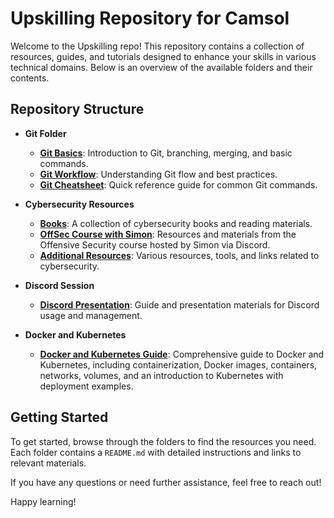 # Upskilling Repository for Camsol

Welcome to the Upskilling repo! This repository contains a collection of resources, guides, and tutorials designed to enhance your skills in various technical domains. Below is an overview of the available folders and their contents.

## Repository Structure

- **Git Folder**
  - **[Git Basics](./git/README.md)**: Introduction to Git, branching, merging, and basic commands.
  - **[Git Workflow](./git/README.md)**: Understanding Git flow and best practices.
  - **[Git Cheatsheet](./git/README.md)**: Quick reference guide for common Git commands.

- **Cybersecurity Resources**
  - **[Books](./Cybersecurity%20Resources/Resources.md)**: A collection of cybersecurity books and reading materials.
  - **[OffSec Course with Simon](./Cybersecurity%20Resources/FreeCC-CertificationVoucher.md)**: Resources and materials from the Offensive Security course hosted by Simon via Discord.
  - **[Additional Resources](./Cybersecurity%20Resources/Resources.md)**: Various resources, tools, and links related to cybersecurity.

- **Discord Session**
  - **[Discord Presentation](./Discord%20Session/README.md)**: Guide and presentation materials for Discord usage and management.

- **Docker and Kubernetes**
  - **[Docker and Kubernetes Guide](./Docker/README.md)**: Comprehensive guide to Docker and Kubernetes, including containerization, Docker images, containers, networks, volumes, and an introduction to Kubernetes with deployment examples.

## Getting Started

To get started, browse through the folders to find the resources you need. Each folder contains a `README.md` with detailed instructions and links to relevant materials.

If you have any questions or need further assistance, feel free to reach out!

Happy learning!

